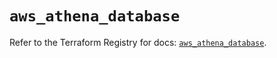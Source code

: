 # `aws_athena_database`

Refer to the Terraform Registry for docs: [`aws_athena_database`](https://registry.terraform.io/providers/hashicorp/aws/5.90.0/docs/resources/athena_database).
